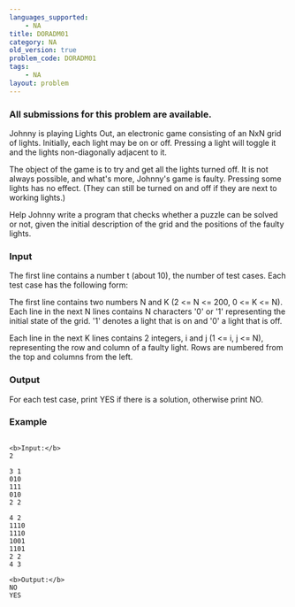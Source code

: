 ```yaml
---
languages_supported:
    - NA
title: DORADM01
category: NA
old_version: true
problem_code: DORADM01
tags:
    - NA
layout: problem
---
```

###  All submissions for this problem are available. 

Johnny is playing Lights Out, an electronic game consisting of an NxN grid of lights. Initially, each light may be on or off. Pressing a light will toggle it and the lights non-diagonally adjacent to it.

The object of the game is to try and get all the lights turned off. It is not always possible, and what's more, Johnny's game is faulty. Pressing some lights has no effect. (They can still be turned on and off if they are next to working lights.)

Help Johnny write a program that checks whether a puzzle can be solved or not, given the initial description of the grid and the positions of the faulty lights.

### Input

The first line contains a number t (about 10), the number of test cases. Each test case has the following form:

The first line contains two numbers N and K (2 <= N <= 200, 0 <= K <= N). Each line in the next N lines contains N characters '0' or '1' representing the initial state of the grid. '1' denotes a light that is on and '0' a light that is off.

Each line in the next K lines contains 2 integers, i and j (1 <= i, j <= N), representing the row and column of a faulty light. Rows are numbered from the top and columns from the left.

### Output

For each test case, print YES if there is a solution, otherwise print NO.

### Example

```

<b>Input:</b>
2

3 1
010
111
010
2 2

4 2
1110
1110
1001
1101
2 2
4 3

<b>Output:</b>
NO
YES

```